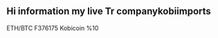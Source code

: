 ## Hi information my live Tr companykobiimports  

<!--
**wexkalebur/wexkalebur** is a ✨ _special_ ✨ repository because its `README.md` (clone) appears on your GitHub profile.

Here are some hawe tim to get you started:OK Manuel

- 🔭 I’m currently working on Kobicoin ...
- 🌱 I’m currently learning Kobicoin ...
- 👯 I’m looking to collaborate on Kobicoin...
- 🤔 I’m looking for help with fake coin date delete ...
- 💬 Ask me about  hello hello...
- 📫 How to reach me: ...
- 😄 Pronouns: ...
- ⚡ Fun fact: ...
-->
ETH/BTC F376175 Kobicoin %10
